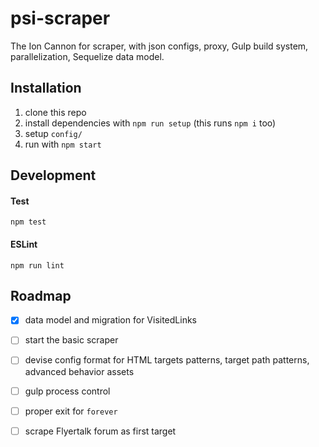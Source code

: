 # psi-scraper
The Ion Cannon for scraper, with json configs, proxy, Gulp build system, parallelization, Sequelize data model.


## Installation

1. clone this repo
2. install dependencies with `npm run setup` (this runs `npm i` too)
3. setup `config/`
4. run with `npm start`


## Development

#### Test

```shell
npm test
```

#### ESLint

```shell
npm run lint
```

## Roadmap

- [x] data model and migration for VisitedLinks
- [ ] start the basic scraper
- [ ] devise config format for HTML targets patterns, target path patterns, advanced behavior assets
- [ ] gulp process control
- [ ] proper exit for `forever`
- [ ] scrape Flyertalk forum as first target

